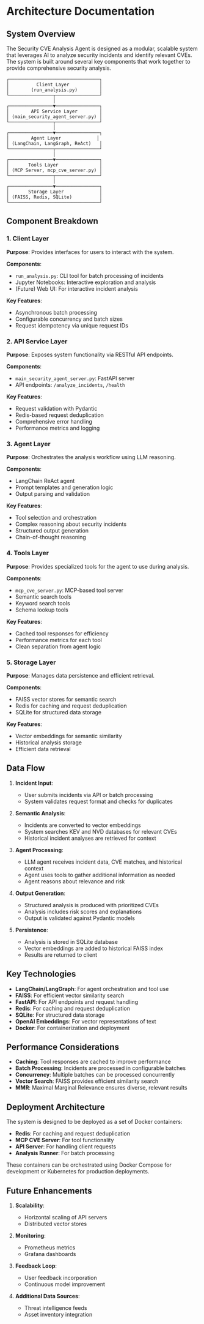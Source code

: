 # Architecture Documentation

## System Overview

The Security CVE Analysis Agent is designed as a modular, scalable system that leverages AI to analyze security incidents and identify relevant CVEs. The system is built around several key components that work together to provide comprehensive security analysis.

```
┌─────────────────────────────────┐
│          Client Layer           │
│        (run_analysis.py)        │
└────────────────┬────────────────┘
                 │
┌────────────────▼────────────────┐
│        API Service Layer        │
│ (main_security_agent_server.py) │
└────────────────┬────────────────┘
                 │
┌────────────────▼────────────────┐
│        Agent Layer             │
│ (LangChain, LangGraph, ReAct)   │
└────────────────┬────────────────┘
                 │
┌────────────────▼────────────────┐
│       Tools Layer               │
│ (MCP Server, mcp_cve_server.py) │
└────────────────┬────────────────┘
                 │
┌────────────────▼────────────────┐
│       Storage Layer             │
│ (FAISS, Redis, SQLite)          │
└─────────────────────────────────┘
```

## Component Breakdown

### 1. Client Layer

**Purpose**: Provides interfaces for users to interact with the system.

**Components**:
- `run_analysis.py`: CLI tool for batch processing of incidents
- Jupyter Notebooks: Interactive exploration and analysis
- (Future) Web UI: For interactive incident analysis

**Key Features**:
- Asynchronous batch processing
- Configurable concurrency and batch sizes
- Request idempotency via unique request IDs

### 2. API Service Layer

**Purpose**: Exposes system functionality via RESTful API endpoints.

**Components**:
- `main_security_agent_server.py`: FastAPI server
- API endpoints: `/analyze_incidents`, `/health`

**Key Features**:
- Request validation with Pydantic
- Redis-based request deduplication
- Comprehensive error handling
- Performance metrics and logging

### 3. Agent Layer

**Purpose**: Orchestrates the analysis workflow using LLM reasoning.

**Components**:
- LangChain ReAct agent
- Prompt templates and generation logic
- Output parsing and validation

**Key Features**:
- Tool selection and orchestration
- Complex reasoning about security incidents
- Structured output generation
- Chain-of-thought reasoning

### 4. Tools Layer

**Purpose**: Provides specialized tools for the agent to use during analysis.

**Components**:
- `mcp_cve_server.py`: MCP-based tool server
- Semantic search tools
- Keyword search tools
- Schema lookup tools

**Key Features**:
- Cached tool responses for efficiency
- Performance metrics for each tool
- Clean separation from agent logic

### 5. Storage Layer

**Purpose**: Manages data persistence and efficient retrieval.

**Components**:
- FAISS vector stores for semantic search
- Redis for caching and request deduplication
- SQLite for structured data storage

**Key Features**:
- Vector embeddings for semantic similarity
- Historical analysis storage
- Efficient data retrieval

## Data Flow

1. **Incident Input**:
   - User submits incidents via API or batch processing
   - System validates request format and checks for duplicates

2. **Semantic Analysis**:
   - Incidents are converted to vector embeddings
   - System searches KEV and NVD databases for relevant CVEs
   - Historical incident analyses are retrieved for context

3. **Agent Processing**:
   - LLM agent receives incident data, CVE matches, and historical context
   - Agent uses tools to gather additional information as needed
   - Agent reasons about relevance and risk

4. **Output Generation**:
   - Structured analysis is produced with prioritized CVEs
   - Analysis includes risk scores and explanations
   - Output is validated against Pydantic models

5. **Persistence**:
   - Analysis is stored in SQLite database
   - Vector embeddings are added to historical FAISS index
   - Results are returned to client

## Key Technologies

- **LangChain/LangGraph**: For agent orchestration and tool use
- **FAISS**: For efficient vector similarity search
- **FastAPI**: For API endpoints and request handling
- **Redis**: For caching and request deduplication
- **SQLite**: For structured data storage
- **OpenAI Embeddings**: For vector representations of text
- **Docker**: For containerization and deployment

## Performance Considerations

- **Caching**: Tool responses are cached to improve performance
- **Batch Processing**: Incidents are processed in configurable batches
- **Concurrency**: Multiple batches can be processed concurrently
- **Vector Search**: FAISS provides efficient similarity search
- **MMR**: Maximal Marginal Relevance ensures diverse, relevant results

## Deployment Architecture

The system is designed to be deployed as a set of Docker containers:

- **Redis**: For caching and request deduplication
- **MCP CVE Server**: For tool functionality
- **API Server**: For handling client requests
- **Analysis Runner**: For batch processing

These containers can be orchestrated using Docker Compose for development or Kubernetes for production deployments.

## Future Enhancements

1. **Scalability**: 
   - Horizontal scaling of API servers
   - Distributed vector stores

2. **Monitoring**:
   - Prometheus metrics
   - Grafana dashboards

3. **Feedback Loop**:
   - User feedback incorporation
   - Continuous model improvement

4. **Additional Data Sources**:
   - Threat intelligence feeds
   - Asset inventory integration 
